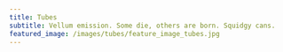 ```yaml
---
title: Tubes
subtitle: Vellum emission. Some die, others are born. Squidgy cans.
featured_image: /images/tubes/feature_image_tubes.jpg
---
```


<div style="padding:0 0 0 0;position:relative;"><iframe src="https://player.vimeo.com/video/1030184473?title=0&amp;byline=0&amp;portrait=0&amp;badge=0&amp;autopause=0&amp;player_id=0&amp;app_id=58479" frameborder="0" allow="autoplay; fullscreen; picture-in-picture; clipboard-write" style="position:absolute;top:0;left:0;width:100%;height:100%;" title="reel_tubes_attract"></iframe></div><script src="https://player.vimeo.com/api/player.js"></script>


